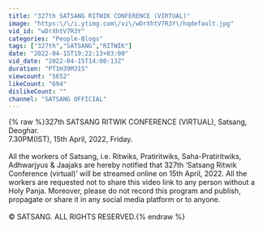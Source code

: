 ```yaml
---
title: "327th SATSANG RITWIK CONFERENCE (VIRTUAL)"
image: "https:\/\/i.ytimg.com\/vi\/wDrXhtV7R3Y\/hqdefault.jpg"
vid_id: "wDrXhtV7R3Y"
categories: "People-Blogs"
tags: ["327th","SATSANG","RITWIK"]
date: "2022-04-15T19:22:13+03:00"
vid_date: "2022-04-15T14:00:13Z"
duration: "PT1H39M31S"
viewcount: "5652"
likeCount: "694"
dislikeCount: ""
channel: "SATSANG OFFICIAL"
---
```

{% raw %}327th SATSANG RITWIK CONFERENCE (VIRTUAL), Satsang, Deoghar. <br />7.30PM(IST), 15th April, 2022, Friday.<br /><br />All the workers of Satsang, i.e. Ritwiks, Pratiritwiks, Saha-Pratiritwiks, Adhwarjyus &amp; Jaajaks are hereby notified that 327th ‘Satsang Ritwik Conference (virtual)’ will be streamed online on 15th April, 2022. All the workers are requested not to share this video link to any person without a Holy Panja. Moreover, please do not record this program and publish, propagate or share it in any social media platform or to anyone.<br /><br />© SATSANG. ALL RIGHTS RESERVED.{% endraw %}
